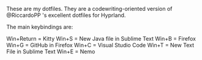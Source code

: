 These are my dotfiles. They are a codewriting-oriented version of @RiccardoPP 's excellent dotfiles for Hyprland.

The main keybindings are: 

Win+Return = Kitty
Win+S = New Java file in Sublime Text
Win+B = Firefox
Win+G = GitHub in Firefox
Win+C = Visual Studio Code
Win+T = New Text File in Sublime Text 
Win+E = Nemo
